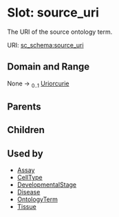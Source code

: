 
# Slot: source_uri

The URI of the source ontology term.

URI: [sc_schema:source_uri](https://w3id.org/single-cell-schema/source_uri)


## Domain and Range

None &#8594;  <sub>0..1</sub> [Uriorcurie](types/Uriorcurie.md)

## Parents


## Children


## Used by

 * [Assay](Assay.md)
 * [CellType](CellType.md)
 * [DevelopmentalStage](DevelopmentalStage.md)
 * [Disease](Disease.md)
 * [OntologyTerm](OntologyTerm.md)
 * [Tissue](Tissue.md)
